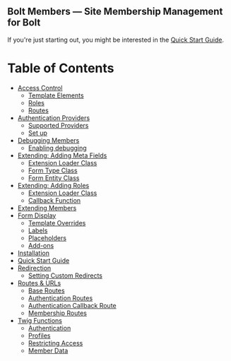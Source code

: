 Bolt Members — Site Membership Management for Bolt
--------------------------------------------------

If you're just starting out, you might be interested in the [Quick Start Guide](quick-start.md).


Table of Contents
=================

* [Access Control](access-control.md#access-control)
  * [Template Elements](access-control.md#template-elements)
  * [Roles](access-control.md#roles)
  * [Routes](access-control.md#routes)
* [Authentication Providers](authentication-providers.md#authentication-providers)
  * [Supported Providers](authentication-providers.md#supported-providers)
  * [Set up](authentication-providers.md#set-up)
* [Debugging Members](debugging.md#debugging-members)
  * [Enabling debugging](debugging.md#enabling-debugging)
* [Extending: Adding Meta Fields](extending-adding-meta-fields.md#extending-adding-meta-fields)
  * [Extension Loader Class](extending-adding-meta-fields.md#extension-loader-class)
  * [Form Type Class](extending-adding-meta-fields.md#form-type-class)
  * [Form Entity Class](extending-adding-meta-fields.md#form-entity-class)
* [Extending: Adding Roles](extending-adding-roles.md#extending-adding-roles)
  * [Extension Loader Class](extending-adding-roles.md#extension-loader-class)
  * [Callback Function](extending-adding-roles.md#callback-function)
* [Extending Members](extending.md#extending-members)
* [Form Display](form-display.md#form-display)
  * [Template Overrides](form-display.md#template-overrides)
  * [Labels](form-display.md#labels)
  * [Placeholders](form-display.md#placeholders)
  * [Add-ons](form-display.md#add-ons)
* [Installation](installation.md#installation)
* [Quick Start Guide](quick-start.md#quick-start-guide)
* [Redirection](redirection.md#redirection)
  * [Setting Custom Redirects](redirection.md#setting-custom-redirects)
* [Routes & URLs](routes-urls.md#routes--urls)
  * [Base Routes](routes-urls.md#base-routes)
  * [Authentication Routes](routes-urls.md#authentication-routes)
  * [Authentication Callback Route](routes-urls.md#authentication-callback-route)
  * [Membership Routes](routes-urls.md#membership-routes)
* [Twig Functions](twig-functions.md#twig-functions)
  * [Authentication](twig-functions.md#authentication)
  * [Profiles](twig-functions.md#profiles)
  * [Restricting Access](twig-functions.md#restricting-access)
  * [Member Data](twig-functions.md#member-data)
